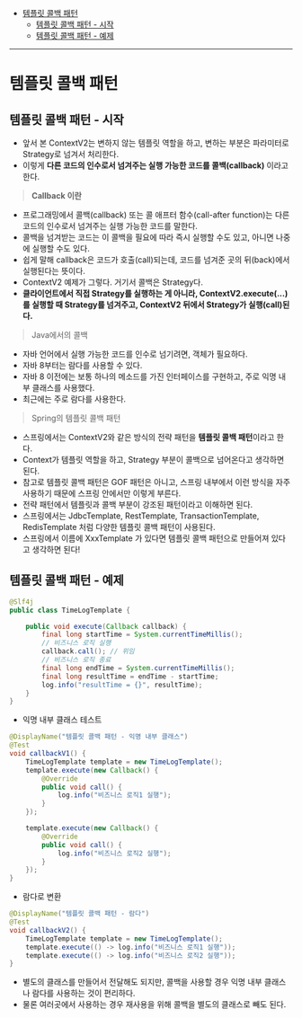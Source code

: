 - [템플릿 콜백 패턴](#템플릿-콜백-패턴)
  - [템플릿 콜백 패턴 - 시작](#템플릿-콜백-패턴---시작)
  - [템플릿 콜백 패턴 - 예제](#템플릿-콜백-패턴---예제)

---

# 템플릿 콜백 패턴

## 템플릿 콜백 패턴 - 시작

- 앞서 본 ContextV2는 변하지 않는 템플릿 역할을 하고, 변하는 부분은 파라미터로 Strategy로 넘겨서 처리한다.
- 이렇게 **다른 코드의 인수로서 넘겨주는 실행 가능한 코드를 콜백(callback)** 이라고 한다.

> **Callback 이란**

- 프로그래밍에서 콜백(callback) 또는 콜 애프터 함수(call-after function)는 다른 코드의 인수로서 넘겨주는 실행 가능한 코드를 말한다.
- 콜백을 넘겨받는 코드는 이 콜백을 필요에 따라 즉시 실행할 수도 있고, 아니면 나중에 실행할 수도 있다.
- 쉽게 말해 callback은 코드가 호출(call)되는데, 코드를 넘겨준 곳의 뒤(back)에서 실행된다는 뜻이다.
- ContextV2 예제가 그렇다. 거기서 콜백은 Strategy다.
- **클라이언트에서 직접 Strategy를 실행하는 게 아니라, ContextV2.execute(...)를 실행할 때 Strategy를 넘겨주고, ContextV2 뒤에서 Strategy가 실행(call)된다.**


> Java에서의 콜백

- 자바 언어에서 실행 가능한 코드를 인수로 넘기려면, 객체가 필요하다.
- 자바 8부터는 람다를 사용할 수 있다.
- 자바 8 이전에는 보통 하나의 메소드를 가진 인터페이스를 구현하고, 주로 익명 내부 클래스를 사용했다.
- 최근에는 주로 람다를 사용한다.

> Spring의 템플릿 콜백 패턴

- 스프링에서는 ContextV2와 같은 방식의 전략 패턴을 **템플릿 콜백 패턴**이라고 한다.
- Context가 템플릿 역할을 하고, Strategy 부분이 콜백으로 넘어온다고 생각하면 된다.
- 참고로 템플릿 콜백 패턴은 GOF 패턴은 아니고, 스프링 내부에서 이런 방식을 자주 사용하기 때문에 스프링 안에서만 이렇게 부른다.
- 전략 패턴에서 템플릿과 콜백 부분이 강조된 패턴이라고 이해하면 된다.
- 스프링에서는 JdbcTemplate, RestTemplate, TransactionTemplate, RedisTemplate 처럼 다양한 템플릿 콜백 패턴이 사용된다.
- 스프링에서 이름에 XxxTemplate 가 있다면 템플릿 콜백 패턴으로 만들어져 있다고 생각하면 된다!

## 템플릿 콜백 패턴 - 예제

```java
@Slf4j
public class TimeLogTemplate {

    public void execute(Callback callback) {
        final long startTime = System.currentTimeMillis();
        // 비즈니스 로직 실행
        callback.call(); // 위임
        // 비즈니스 로직 종료
        final long endTime = System.currentTimeMillis();
        final long resultTime = endTime - startTime;
        log.info("resultTime = {}", resultTime);
    }
}
```

- 익명 내부 클래스 테스트

```java
@DisplayName("템플릿 콜백 패턴 - 익명 내부 클래스")
@Test
void callbackV1() {
    TimeLogTemplate template = new TimeLogTemplate();
    template.execute(new Callback() {
        @Override
        public void call() {
            log.info("비즈니스 로직1 실행");
        }
    });

    template.execute(new Callback() {
        @Override
        public void call() {
            log.info("비즈니스 로직2 실행");
        }
    });
}
```

- 람다로 변환

```java
@DisplayName("템플릿 콜백 패턴 - 람다")
@Test
void callbackV2() {
    TimeLogTemplate template = new TimeLogTemplate();
    template.execute(() -> log.info("비즈니스 로직1 실행"));
    template.execute(() -> log.info("비즈니스 로직2 실행"));
}
```

- 별도의 클래스를 만들어서 전달해도 되지만, 콜백을 사용할 경우 익명 내부 클래스나 람다를 사용하는 것이 편리하다.
- 물론 여러곳에서 사용하는 경우 재사용을 위해 콜백을 별도의 클래스로 빼도 된다.
